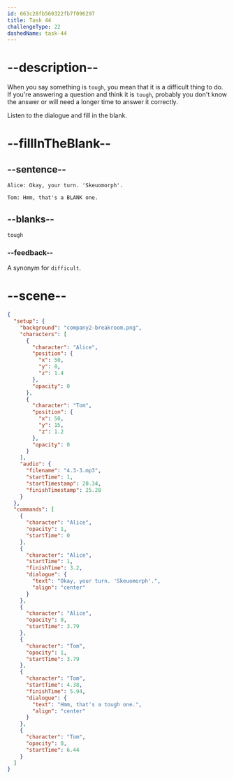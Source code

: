 ```yaml
---
id: 663c28fb560322fb7f096297
title: Task 44
challengeType: 22
dashedName: task-44
---
```


<!-- (Audio) Alice: Okay, your turn. 'Skeuomorph'. Tom: Hmm, that's a tough one. -->

# --description--

When you say something is `tough`, you mean that it is a difficult thing to do. If you're answering a question and think it is `tough`, probably you don't know the answer or will need a longer time to answer it correctly.

Listen to the dialogue and fill in the blank.

# --fillInTheBlank--

## --sentence--

`Alice: Okay, your turn. 'Skeuomorph'.`

`Tom: Hmm, that's a BLANK one.`

## --blanks--

`tough`

### --feedback--

A synonym for `difficult`.

# --scene--

```json
{
  "setup": {
    "background": "company2-breakroom.png",
    "characters": [
      {
        "character": "Alice",
        "position": {
          "x": 50,
          "y": 0,
          "z": 1.4
        },
        "opacity": 0
      },
      {
        "character": "Tom",
        "position": {
          "x": 50,
          "y": 15,
          "z": 1.2
        },
        "opacity": 0
      }
    ],
    "audio": {
      "filename": "4.3-3.mp3",
      "startTime": 1,
      "startTimestamp": 20.34,
      "finishTimestamp": 25.28
    }
  },
  "commands": [
    {
      "character": "Alice",
      "opacity": 1,
      "startTime": 0
    },
    {
      "character": "Alice",
      "startTime": 1,
      "finishTime": 3.2,
      "dialogue": {
        "text": "Okay, your turn. 'Skeuomorph'.",
        "align": "center"
      }
    },
    {
      "character": "Alice",
      "opacity": 0,
      "startTime": 3.79
    },
    {
      "character": "Tom",
      "opacity": 1,
      "startTime": 3.79
    },
    {
      "character": "Tom",
      "startTime": 4.38,
      "finishTime": 5.94,
      "dialogue": {
        "text": "Hmm, that's a tough one.",
        "align": "center"
      }
    },
    {
      "character": "Tom",
      "opacity": 0,
      "startTime": 6.44
    }
  ]
}
```
